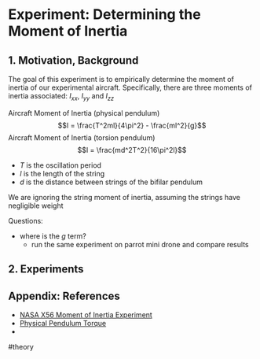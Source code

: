 # Experiment: Determining the Moment of Inertia

## 1. Motivation, Background
The goal of this experiment is to empirically determine the moment of inertia of our experimental aircraft. Specifically, there are three moments of inertia associated: $I_{xx}$, $I_{yy}$ and $I_{zz}$ 

Aircraft Moment of Inertia (physical pendulum) 
$$I = \frac{T^2ml}{4\pi^2} - \frac{ml^2}{g}$$
Aircraft Moment of Inertia (torsion pendulum)
$$I = \frac{md^2T^2}{16\pi^2l}$$
- $T$ is the oscillation period
- $l$ is the length of the string
- $d$ is the distance between strings of the bifilar pendulum

We are ignoring the string moment of inertia, assuming the strings have negligible weight

Questions:
- where is the $g$ term?
	- run the same experiment on parrot mini drone and compare results

## 2. Experiments

## Appendix: References
- [NASA X56 Moment of Inertia Experiment](https://www.youtube.com/watch?v=7xQJ2sVQrUA)
- [Physical Pendulum Torque](https://phys.libretexts.org/Bookshelves/University_Physics/Book%3A_University_Physics_(OpenStax)/Book%3A_University_Physics_I_-_Mechanics_Sound_Oscillations_and_Waves_(OpenStax)/15%3A_Oscillations/15.05%3A_Pendulums)
- 


#theory 